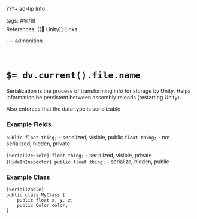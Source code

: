 ???+ ad-tip Info

tags: #🕸️/🟦    
References:  [[🔲 Unity]] 
Links: 

--- admonition


<br>

# `$= dv.current().file.name`

Serialization is the process of transforming info for storage by Unity. Helps information be persistent between assembly reloads (restarting Unity).

Also enforces that the data type is serializable

### Example Fields

`public float thing;` - serialized, visible, public
`float thing;` - not serialized, hidden, private

`[SerializeField] float thing;` - serialized, visible, private
`[HideInInspector] public float thing;` - serialize, hidden, public

### Example Class

```cSharp
[Serializable]
public class MyClass {
	public float x, y, z;
	public Color color;
}
```